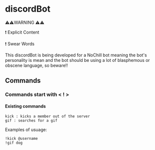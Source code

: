 # discordBot

⚠️⚠️WARNING ⚠️⚠️

❗ Explicit Content

❗ Swear Words

This discordBot is being developed for a NoChill bot meaning the bot's personality is mean and the bot should be using a lot of blasphemous or obscene language, so beware!!

## Commands

### Commands start with < **!** >

#### Existing commands

```text
kick : kicks a member out of the server
gif : searches for a gif
```

Examples of usuage:

```text
!kick @username
!gif dog
```
